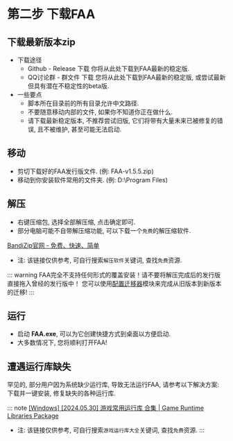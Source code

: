 # 第二步 下载FAA

## 下载最新版本zip

* 下载途径
  * Github - Release 下载 你将从此处下载到FAA最新的稳定版.
  * QQ讨论群 - 群文件 下载 您将从此处下载到FAA最新的稳定版, 或尝试最新但具有潜在不稳定性的beta版.
* 一些要点
  * 脚本所在目录前的所有目录允许中文路径.
  * 不要随意移动内部的文件, 如果你不知道你正在做什么.
  * 请下载最新稳定版本, 不推荐尝试旧版, 它们将带有大量未来已被修复的错误, 且不被维护, 甚至可能无法启动.

## 移动

* 剪切下载好的FAA发行版文件. (例: FAA-v1.5.5.zip)
* 移动到你安装软件常用的文件夹. (例: D:\Program Files\)

## 解压 

* 右键压缩包, 选择全部解压缩, 点击确定即可.
* 部分电脑可能不自带解压缩功能, 可以下载一个`免费`的解压缩软件. 

[BandiZip官网 - 免费、快速、简单](https://www.bandisoft.com/bandizip/)
* 注: 该链接仅供参考, 可自行搜索`解压软件`关键词, 查找`免费`资源.

::: warning 
FAA完全不支持任何形式的覆盖安装！请不要将解压完成后的发行版直接拖入曾经的发行版中！
您可以使用[配置迁移器]()模块来完成从旧版本到新版本的迁移!
::: 

## 运行

* 启动 **FAA.exe**, 可以为它创建快捷方式到桌面以方便启动.
* 大多数情况下, 您将顺利打开FAA!

## 遭遇运行库缺失

罕见的, 部分用户因为系统缺少运行库, 导致无法运行FAA, 请参考以下解决方案:  
下载并一键安装, 修复缺失的各种运行库. 

::: note
[[Windows] [2024.05.30] 游戏常用运行库 合集 | Game Runtime Libraries Package](https://www.52pojie.cn/thread-1916914-1-1.html)  
* 注: 该链接仅供参考, 可自行搜索`游戏运行库大全`关键词, 查找`免费`资源.
::: 